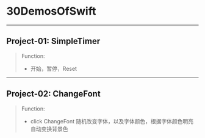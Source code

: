 # 30DemosOfSwift
--------
## Project-01: SimpleTimer
> Function: 
> * 开始，暂停，Reset

--------
## Project-02: ChangeFont
> Function:
> * click ChangeFont 随机改变字体，以及字体颜色，根据字体颜色明亮自动变换背景色
